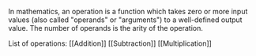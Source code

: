 In mathematics, an operation is a function which takes zero or more input values (also called "operands" or "arguments") to a well-defined output value. The number of operands is the arity of the operation.

List of operations:
[[Addition]]
[[Subtraction]]
[[Multiplication]]
